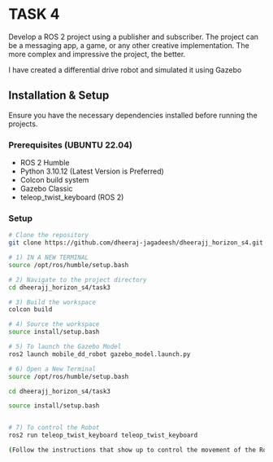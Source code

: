 # TASK 4

Develop a ROS 2 project using a publisher and subscriber. The project can be a messaging
app, a game, or any other creative implementation. The more complex and impressive
the project, the better.

I have created a differential drive robot and simulated it using Gazebo

## Installation & Setup
Ensure you have the necessary dependencies installed before running the projects.

### Prerequisites (UBUNTU 22.04)
- ROS 2 Humble  
- Python 3.10.12 (Latest Version is Preferred)
- Colcon build system  
- Gazebo Classic
- teleop_twist_keyboard (ROS 2)

### Setup
```sh
# Clone the repository
git clone https://github.com/dheeraj-jagadeesh/dheerajj_horizon_s4.git

# 1) IN A NEW TERMINAL
source /opt/ros/humble/setup.bash

# 2) Navigate to the project directory
cd dheerajj_horizon_s4/task3

# 3) Build the workspace 
colcon build

# 4) Source the workspace
source install/setup.bash

# 5) To launch the Gazebo Model
ros2 launch mobile_dd_robot gazebo_model.launch.py

# 6) Open a New Terminal 
source /opt/ros/humble/setup.bash

cd dheerajj_horizon_s4/task3

source install/setup.bash


# 7) To control the Robot
ros2 run teleop_twist_keyboard teleop_twist_keyboard

(Follow the instructions that show up to control the movement of the Robot)

```